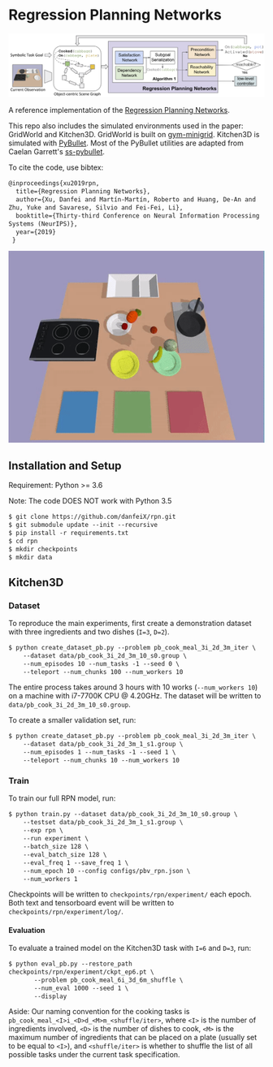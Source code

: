 # Regression Planning Networks
![preview](images/rpn.png)


A reference implementation of the [Regression Planning Networks](https://arxiv.org/abs/1909.13072). 

This repo also includes the simulated environments
used in the paper: GridWorld and Kitchen3D. GridWorld is built on [gym-minigrid](https://github.com/maximecb/gym-minigrid).
Kitchen3D is simulated with [PyBullet](https://github.com/bulletphysics/bullet3/tree/master/examples/pybullet). Most of the PyBullet utilities are adapted from Caelan Garrett's 
[ss-pybullet](https://github.com/caelan/ss-pybullet).

To cite the code, use bibtex:
```
@inproceedings{xu2019rpn,
  title={Regression Planning Networks},
  author={Xu, Danfei and Martín-Martín, Roberto and Huang, De-An and Zhu, Yuke and Savarese, Silvio and Fei-Fei, Li},
  booktitle={Thirty-third Conference on Neural Information Processing Systems (NeurIPS)},
  year={2019}
 }
```


![preview](images/preview.gif)
## Installation and Setup
Requirement: Python >= 3.6

Note: The code DOES NOT work with Python 3.5

```
$ git clone https://github.com/danfeiX/rpn.git
$ git submodule update --init --recursive
$ pip install -r requirements.txt
$ cd rpn
$ mkdir checkpoints
$ mkdir data
```

## Kitchen3D

### Dataset
To reproduce the main experiments, first create a demonstration dataset with three ingredients and two dishes 
(`I=3`, `D=2`). 
```
$ python create_dataset_pb.py --problem pb_cook_meal_3i_2d_3m_iter \
    --dataset data/pb_cook_3i_2d_3m_10_s0.group \
    --num_episodes 10 --num_tasks -1 --seed 0 \
    --teleport --num_chunks 100 --num_workers 10
```
The entire process takes around 3 hours with 10 works (`--num_workers 10`) on a machine with i7-7700K CPU @ 4.20GHz.
 The dataset will be written to `data/pb_cook_3i_2d_3m_10_s0.group`. 
 
To create a smaller validation set, run:
```
$ python create_dataset_pb.py --problem pb_cook_meal_3i_2d_3m_iter \
    --dataset data/pb_cook_3i_2d_3m_1_s1.group \
    --num_episodes 1 --num_tasks -1 --seed 1 \
    --teleport --num_chunks 10 --num_workers 10
```
 
### Train
To train our full RPN model, run:
```
$ python train.py --dataset data/pb_cook_3i_2d_3m_10_s0.group \
    --testset data/pb_cook_3i_2d_3m_1_s1.group \
    --exp rpn \
    --run experiment \
    --batch_size 128 \
    --eval_batch_size 128 \
    --eval_freq 1 --save_freq 1 \
    --num_epoch 10 --config configs/pbv_rpn.json \
    --num_workers 1
```

Checkpoints will be written to `checkpoints/rpn/experiment/` each epoch. Both text and tensorboard event will be written
to `checkpoints/rpn/experiment/log/`.

#### Evaluation
To evaluate a trained model on the Kitchen3D task with `I=6` and `D=3`, run:

```
$ python eval_pb.py --restore_path checkpoints/rpn/experiment/ckpt_ep6.pt \
       --problem pb_cook_meal_6i_3d_6m_shuffle \
       --num_eval 1000 --seed 1 \
       --display
```

Aside: Our naming convention for the cooking tasks is `pb_cook_meal_<I>i_<D>d_<M>m_<shuffle/iter>`, where `<I>` is the 
number of ingredients involved, `<D>` is the number of dishes to cook, `<M>` is the maximum number of ingredients that
can be placed on a plate (usually set to be equal to `<I>`), and `<shuffle/iter>` is whether to shuffle the list of 
all possible tasks under the current task specification. 
